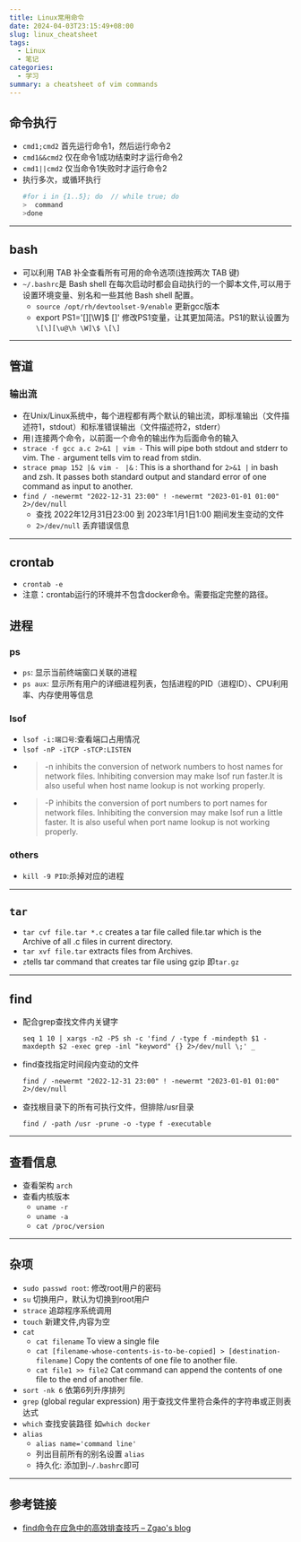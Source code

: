 ```yaml
---
title: Linux常用命令
date: 2024-04-03T23:15:49+08:00
slug: linux_cheatsheet
tags:
  - Linux
  - 笔记
categories:
  - 学习
summary: a cheatsheet of vim commands
---
```


## 命令执行
- `cmd1;cmd2` 首先运行命令1，然后运行命令2
- `cmd1&&cmd2` 仅在命令1成功结束时才运行命令2
- `cmd1||cmd2` 仅当命令1失败时才运行命令2
- 执行多次，或循环执行
  ```bash
  #for i in {1..5}; do  // while true; do
  >  command 
  >done
  ```

---

## bash 
- 可以利用 TAB 补全查看所有可用的命令选项(连按两次 TAB 键)
- `~/.bashrc`是 Bash shell 在每次启动时都会自动执行的一个脚本文件,可以用于设置环境变量、别名和一些其他 Bash shell 配置。
  - `source /opt/rh/devtoolset-9/enable` 更新gcc版本
  - export PS1='\[\][\W]\$ \[\]' 修改PS1变量，让其更加简洁。PS1的默认设置为`\[\][\u@\h \W]\$ \[\]`

---

## 管道
### 输出流
- 在Unix/Linux系统中，每个进程都有两个默认的输出流，即标准输出（文件描述符1，stdout）和标准错误输出（文件描述符2，stderr）
- 用`|`连接两个命令，以前面一个命令的输出作为后面命令的输入
- `strace -f gcc a.c 2>&1 | vim -` This will pipe both stdout and stderr to vim. The `-` argument tells vim to read from stdin.
- `strace pmap 152 |& vim - `
    `|&` : This is a shorthand for `2>&1 |` in bash and zsh. It passes both standard output and standard error of one command as input to another.
- `find / -newermt "2022-12-31 23:00" ! -newermt "2023-01-01 01:00" 2>/dev/null`
  - 查找 2022年12月31日23:00 到 2023年1月1日1:00 期间发生变动的文件
  - `2>/dev/null` 丢弃错误信息

---

## crontab
- `crontab -e` 
- 注意：crontab运行的环境并不包含docker命令。需要指定完整的路径。

## 进程
### ps 
- `ps`: 显示当前终端窗口关联的进程
- `ps aux`: 显示所有用户的详细进程列表，包括进程的PID（进程ID）、CPU利用率、内存使用等信息

### lsof
- `lsof -i:端口号`:查看端口占用情况
- `lsof -nP -iTCP -sTCP:LISTEN`
- > -n inhibits the conversion of network numbers to host names for network files.  Inhibiting conversion may make lsof run faster.It is also useful when host name lookup is not working properly.
- >-P inhibits the conversion of port numbers to port names for network files.  Inhibiting the conversion may make lsof run a little faster.  It is also useful when port name lookup is not working properly.

### others
- `kill -9 PID`:杀掉对应的进程

--- 

## `tar`
  - `tar cvf file.tar *.c` creates a tar file called file.tar which is the Archive of all .c files in current directory. 
  - `tar xvf file.tar` extracts files from Archives. 
  - `z`tells tar command that creates tar file using gzip 即`tar.gz`

---

## find 
- 配合grep查找文件内关键字
  
  `seq 1 10 | xargs -n2 -P5 sh -c 'find / -type f -mindepth $1 -maxdepth $2 -exec grep -inl "keyword" {} 2>/dev/null \;' _`
- find查找指定时间段内变动的文件
  
  `find / -newermt "2022-12-31 23:00" ! -newermt "2023-01-01 01:00" 2>/dev/null`
- 查找根目录下的所有可执行文件，但排除/usr目录
  
  `find / -path /usr -prune -o -type f -executable`

---

## 查看信息 
- 查看架构 `arch`
- 查看内核版本
  - `uname -r`
  - `uname -a`
  - `cat /proc/version`

---

## 杂项
- `sudo passwd root`: 修改root用户的密码
- `su` 切换用户，默认为切换到root用户
- `strace`  追踪程序系统调用
- `touch` 新建文件,内容为空
- `cat` 
  - `cat filename` To view a single file
  - `cat [filename-whose-contents-is-to-be-copied] > [destination-filename]` Copy the contents of one file to another file. 
  - `cat file1 >> file2` Cat command can append the contents of one file to the end of another file.
- `sort -nk 6` 依第6列升序排列
- `grep` (global regular expression)  用于查找文件里符合条件的字符串或正则表达式
- `which` 查找安装路径 如`which docker`
- `alias`
  - `alias name='command line'`
  - 列出目前所有的别名设置 `alias`
  - 持久化: 添加到`~/.bashrc`即可

--- 

## 参考链接
- [find命令在应急中的高效排查技巧 – Zgao's blog](https://zgao.top/find%e5%91%bd%e4%bb%a4%e5%9c%a8%e5%ba%94%e6%80%a5%e4%b8%ad%e7%9a%84%e9%ab%98%e6%95%88%e6%8e%92%e6%9f%a5%e6%8a%80%e5%b7%a7)